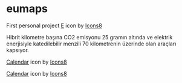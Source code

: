 # eumaps
First personal project
<a target="_blank" href="https://icons8.com/icon/bbnmk5P3BpWc/e">E</a> icon by <a target="_blank" href="https://icons8.com">Icons8</a>

Hibrit
kilometre başına CO2 emisyonu 25 gramın altında ve elektrik enerjisiyle katedilebilir menzili 70 kilometrenin üzerinde olan araçları kapsıyor. 



<a target="_blank" href="https://icons8.com/icon/xOiIkQtdbcaI/calendar">Calendar</a> icon by <a target="_blank" href="https://icons8.com">Icons8</a>


<a target="_blank" href="https://icons8.com/icon/xOiIkQtdbcaI/calendar">Calendar</a> icon by <a target="_blank" href="https://icons8.com">Icons8</a>